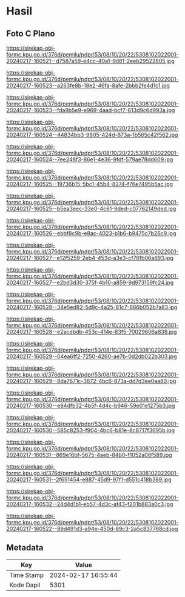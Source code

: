 # Hasil

## Foto C Plano

https://sirekap-obj-formc.kpu.go.id/376d/pemilu/pdpr/53/08/10/20/22/5308102022001-20240217-160521--d7587a59-e4cc-40a1-9d81-2eeb29522805.jpg

https://sirekap-obj-formc.kpu.go.id/376d/pemilu/pdpr/53/08/10/20/22/5308102022001-20240217-160523--a263fe8b-18e2-46fa-8afe-2bbb2fe4d1c1.jpg

https://sirekap-obj-formc.kpu.go.id/376d/pemilu/pdpr/53/08/10/20/22/5308102022001-20240217-160523--fda9b5e9-e969-4aad-bcf7-613d9c6d993a.jpg

https://sirekap-obj-formc.kpu.go.id/376d/pemilu/pdpr/53/08/10/20/22/5308102022001-20240217-160524--44834bb3-9805-424d-873a-1b565c42f562.jpg

https://sirekap-obj-formc.kpu.go.id/376d/pemilu/pdpr/53/08/10/20/22/5308102022001-20240217-160524--7ee248f3-86e1-4e36-9fdf-579ae78dd609.jpg

https://sirekap-obj-formc.kpu.go.id/376d/pemilu/pdpr/53/08/10/20/22/5308102022001-20240217-160525--19736b15-5bc1-45b4-8274-f76e7495b5ac.jpg

https://sirekap-obj-formc.kpu.go.id/376d/pemilu/pdpr/53/08/10/20/22/5308102022001-20240217-160525--b5ea3eec-33e0-4c61-9ded-c07762149ded.jpg

https://sirekap-obj-formc.kpu.go.id/376d/pemilu/pdpr/53/08/10/20/22/5308102022001-20240217-160526--ebbf8c9b-e8ac-4023-b1b6-b9475c7b26c9.jpg

https://sirekap-obj-formc.kpu.go.id/376d/pemilu/pdpr/53/08/10/20/22/5308102022001-20240217-160527--e12f5259-2eb4-453d-a3e3-cf76fb06a893.jpg

https://sirekap-obj-formc.kpu.go.id/376d/pemilu/pdpr/53/08/10/20/22/5308102022001-20240217-160527--e2bd3d30-375f-4b10-a859-9d973159fc24.jpg

https://sirekap-obj-formc.kpu.go.id/376d/pemilu/pdpr/53/08/10/20/22/5308102022001-20240217-160528--34e5ed82-5d9c-4a25-81c7-866b052b7a83.jpg

https://sirekap-obj-formc.kpu.go.id/376d/pemilu/pdpr/53/08/10/20/22/5308102022001-20240217-160528--e2acdbdb-453c-414e-83f5-70029606a838.jpg

https://sirekap-obj-formc.kpu.go.id/376d/pemilu/pdpr/53/08/10/20/22/5308102022001-20240217-160529--04ea6ff2-7250-4260-ae7b-0d2db022b303.jpg

https://sirekap-obj-formc.kpu.go.id/376d/pemilu/pdpr/53/08/10/20/22/5308102022001-20240217-160529--8da7671c-3672-4bc6-873a-dd7d3ee0aa80.jpg

https://sirekap-obj-formc.kpu.go.id/376d/pemilu/pdpr/53/08/10/20/22/5308102022001-20240217-160530--e84dfb32-4b5f-4d4c-b946-59e01e1275b3.jpg

https://sirekap-obj-formc.kpu.go.id/376d/pemilu/pdpr/53/08/10/20/22/5308102022001-20240217-160530--585c8253-f904-4bc6-b81e-8c8717f3695b.jpg

https://sirekap-obj-formc.kpu.go.id/376d/pemilu/pdpr/53/08/10/20/22/5308102022001-20240217-160531--869e16bf-5675-4aeb-84b0-f1052a08f589.jpg

https://sirekap-obj-formc.kpu.go.id/376d/pemilu/pdpr/53/08/10/20/22/5308102022001-20240217-160531--2f651454-e887-45d9-97f1-d551c418b389.jpg

https://sirekap-obj-formc.kpu.go.id/376d/pemilu/pdpr/53/08/10/20/22/5308102022001-20240217-160532--24d4d1b1-eb57-4d3c-af43-f201b883a0c3.jpg

https://sirekap-obj-formc.kpu.go.id/376d/pemilu/pdpr/53/08/10/20/22/5308102022001-20240217-160522--89d491d3-a94e-450d-89c3-2a5c837768cd.jpg


## Metadata

| Key        | Value               |
| ---------- | ------------------- |
| Time Stamp | 2024-02-17 16:55:44 |
| Kode Dapil | 5301                |



